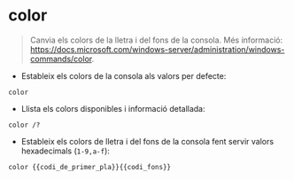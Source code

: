 # color

> Canvia els colors de la lletra i del fons de la consola.
> Més informació: <https://docs.microsoft.com/windows-server/administration/windows-commands/color>.

- Estableix els colors de la consola als valors per defecte:

`color`

- Llista els colors disponibles i informació detallada:

`color /?`

- Estableix els colors de lletra i del fons de la consola fent servir valors hexadecimals (`1-9,a-f`):

`color {{codi_de_primer_pla}}{{codi_fons}}`
